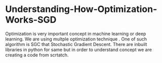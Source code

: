 # Understanding-How-Optimization-Works-SGD
Optimization is very important concept in machine learning or deep learning. We are using multple optimization technique . One of such algorithm is SGC that Stochastic Gradient Descent. There are inbuilt libraries in python for same but in order to understand concept we are creating a code from scrtatch.
